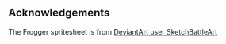 


## Acknowledgements

The Frogger spritesheet is from [DeviantArt user SketchBattleArt](https://www.deviantart.com/sketchbattleart/art/Frogger-Sprite-sheet-701348142)